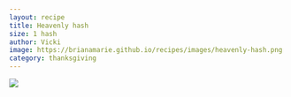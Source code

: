 ```yaml
---
layout: recipe
title: Heavenly hash
size: 1 hash
author: Vicki
image: https://brianamarie.github.io/recipes/images/heavenly-hash.png
category: thanksgiving
---
```

![](https://brianamarie.github.io/recipes/images/heavenly-hash.png)
